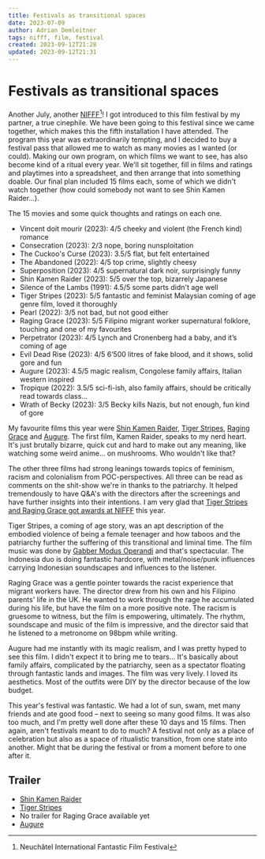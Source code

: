```yaml
---
title: Festivals as transitional spaces
date: 2023-07-09
author: Adrian Demleitner
tags: nifff, film, festival
created: 2023-09-12T21:28
updated: 2023-09-12T21:31
---
```

# Festivals as transitional spaces
Another July, another [NIFFF](https://nifff.ch)[^1]! I got introduced to this film festival by my partner, a true cinephile. We have been going to this festival since we came together, which makes this the fifth installation I have attended. The program this year was extraordinarily tempting, and I decided to buy a festival pass that allowed me to watch as many movies as I wanted (or could). Making our own program, on which films we want to see, has also become kind of a ritual every year. We'll sit together, fill in films and ratings and playtimes into a spreadsheet, and then arrange that into something doable. Our final plan included 15 films each, some of which we didn't watch together (how could somebody not want to see Shin Kamen Raider…). 

The 15 movies and some quick thoughts and ratings on each one.

- Vincent doit mourir (2023): 4/5 cheeky and violent (the French kind) romance
- Consecration (2023): 2/3 nope, boring nunsploitation
- The Cuckoo's Curse (2023): 3.5/5 flat, but felt entertained
- The Abandoned (2022): 4/5 top crime, slightly cheesy 
- Superposition (2023): 4/5 supernatural dark noir, surprisingly funny 
- Shin Kamen Raider (2023): 5/5 over the top, bizarrely Japanese 
- Silence of the Lambs (1991): 4.5/5 some parts didn't age well
- Tiger Stripes (2023): 5/5 fantastic and feminist Malaysian coming of age genre film, loved it thoroughly 
- Pearl (2022): 3/5 not bad, but not good either
- Raging Grace (2023): 5/5 Filipino migrant worker supernatural folklore, touching and one of my favourites 
- Perpetrator (2023): 4/5 Lynch and Cronenberg had a baby, and it’s coming of age 
- Evil Dead Rise (2023): 4/5 6’500 litres of fake blood, and it shows, solid gore and fun
- Augure (2023): 4.5/5 magic realism, Congolese family affairs, Italian western inspired 
- Tropique (2022): 3.5/5 sci-fi-ish, also family affairs, should be critically read towards class… 
- Wrath of Becky (2023): 3/5 Becky kills Nazis, but not enough, fun kind of gore

My favourite films this year were [Shin Kamen Raider](https://www.imdb.com/title/tt14379088/), [Tiger Stripes](https://www.imdb.com/title/tt10803634/), [Raging Grace](https://www.imdb.com/title/tt14946978/) and [Augure](https://www.imdb.com/title/tt21086802/). The first film, Kamen Raider, speaks to my nerd heart. It's just brutally bizarre, quick cut and hard to make out any meaning, like watching some weird anime… on mushrooms. Who wouldn't like that?

The other three films had strong leanings towards topics of feminism, racism and colonialism from POC-perspectives. All three can be read as comments on the shit-show we're in thanks to the patriarchy. It helped tremendously to have Q&A's with the directors after the screenings and have further insights into their intentions. I am very glad that [Tiger Stripes and Raging Grace got awards at NIFFF](https://nifff.ch/en/2023-awards/) this year.

Tiger Stripes, a coming of age story, was an apt description of the embodied violence of being a female teenager and how taboos and the patriarchy further the suffering of this transitional and liminal time. The film music was done by [Gabber Modus Operandi](https://svbkvlt.bandcamp.com/album/hoxxxya) and that's spectacular. The Indonesia duo is doing fantastic hardcore, with metal/noise/punk influences carrying Indonesian soundscapes and influences to the listener.

Raging Grace was a gentle pointer towards the racist experience that migrant workers have. The director drew from his own and his Filipino parents' life in the UK. He wanted to work through the rage he accumulated during his life, but have the film on a more positive note. The racism is gruesome to witness, but the film is empowering, ultimately. The rhythm, soundscape and music of the film is impressive, and the director said that he listened to a metronome on 98bpm while writing.

Augure had me instantly with its magic realism, and I was pretty hyped to see this film. I didn't expect it to bring me to tears… It's basically about family affairs, complicated by the patriarchy, seen as a spectator floating through fantastic lands and images. The film was very lively. I loved its aesthetics. Most of the outfits were DIY by the director because of the low budget.

This year's festival was fantastic. We had a lot of sun, swam, met many friends and ate good food – next to seeing so many good films. It was also too much, and I'm pretty well done after these 10 days and 15 films. Then again, aren't festivals meant to do to much? A festival not only as a place of celebration but also as a space of ritualistic transition, from one state into another. Might that be during the festival or from a moment before to one after it.

## Trailer
- [Shin Kamen Raider](https://www.youtube.com/watch?v=qwo4fFji8rc)
- [Tiger Stripes](https://www.youtube.com/watch?v=Q7lu0KoD5so)
- No trailer for Raging Grace available yet
- [Augure](https://www.youtube.com/watch?v=XO-gw2V_C44)

[^1]: Neuchâtel International Fantastic Film Festival
